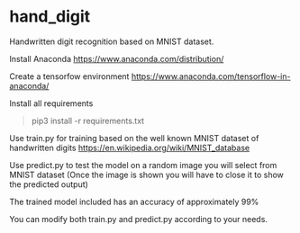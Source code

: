 # hand_digit
Handwritten digit recognition based on MNIST dataset.

Install Anaconda
https://www.anaconda.com/distribution/

Create a tensorfow environment
https://www.anaconda.com/tensorflow-in-anaconda/


Install all requirements
> pip3 install -r requirements.txt

Use train.py for training based on the well known MNIST dataset of handwritten digits
https://en.wikipedia.org/wiki/MNIST_database

Use predict.py to test the model on a random image you will select from MNIST dataset
(Once the image is shown you will have to close it to show the predicted output)

The trained model included has an accuracy of approximately 99%

You can modify both train.py and predict.py according to your needs.
